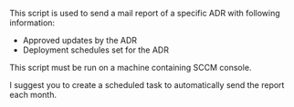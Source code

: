 This script is used to send a mail report of a specific ADR with following information:
- Approved updates by the ADR
- Deployment schedules set for the ADR

This script must be run on a machine containing SCCM console.

I suggest you to create a scheduled task to automatically send the report each month.
